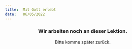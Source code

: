 ```yaml
---
title:  Mit Gott erlebt
date:   06/05/2022
---
```


### <center>Wir arbeiten noch an dieser Lektion.</center>
<center>Bitte komme später zurück.</center>